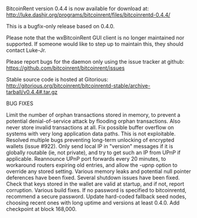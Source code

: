 BitcoinRent version 0.4.4 is now available for download at:
http://luke.dashjr.org/programs/bitcoinrent/files/bitcoinrentd-0.4.4/

This is a bugfix-only release based on 0.4.0.

Please note that the wxBitcoinRent GUI client is no longer maintained nor supported. If someone would like to step up to maintain this, they should contact Luke-Jr.

Please report bugs for the daemon only using the issue tracker at github:
https://github.com/bitcoinrent/bitcoinrent/issues

Stable source code is hosted at Gitorious:
http://gitorious.org/bitcoinrent/bitcoinrentd-stable/archive-tarball/v0.4.4#.tar.gz

BUG FIXES

Limit the number of orphan transactions stored in memory, to prevent a potential denial-of-service attack by flooding orphan transactions. Also never store invalid transactions at all.
Fix possible buffer overflow on systems with very long application data paths. This is not exploitable.
Resolved multiple bugs preventing long-term unlocking of encrypted wallets (issue #922).
Only send local IP in "version" messages if it is globally routable (ie, not private), and try to get such an IP from UPnP if applicable.
Reannounce UPnP port forwards every 20 minutes, to workaround routers expiring old entries, and allow the -upnp option to override any stored setting.
Various memory leaks and potential null pointer deferences have been
fixed.
Several shutdown issues have been fixed.
Check that keys stored in the wallet are valid at startup, and if not,
report corruption.
Various build fixes.
If no password is specified to bitcoinrentd, recommend a secure password.
Update hard-coded fallback seed nodes, choosing recent ones with long uptime and versions at least 0.4.0.
Add checkpoint at block 168,000.

